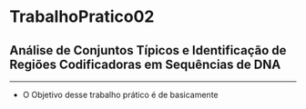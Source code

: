 # TrabalhoPratico02
## Análise de Conjuntos Típicos e Identificação de Regiões Codificadoras em Sequências de DNA 
-----------------------------------------------
* O Objetivo desse trabalho prático é de basicamente 
